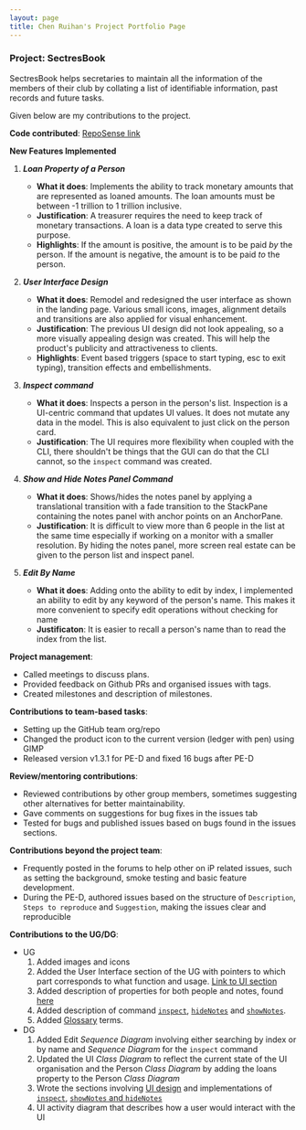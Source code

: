 ```yaml
---
layout: page
title: Chen Ruihan's Project Portfolio Page
---
```


### Project: SectresBook

SectresBook helps secretaries to maintain all the information of the members of their club by collating a list of identifiable information, past records and future tasks.

Given below are my contributions to the project.

**Code contributed**: [RepoSense link](https://nus-cs2103-ay2223s1.github.io/tp-dashboard/?search=w12&sort=groupTitle&sortWithin=title&timeframe=commit&mergegroup=&groupSelect=groupByRepos&breakdown=true&checkedFileTypes=docs~functional-code~test-code~other&since=2022-09-16&tabOpen=true&tabType=authorship&tabAuthor=rui-han-crh&tabRepo=AY2223S1-CS2103T-W12-2%2Ftp%5Bmaster%5D&authorshipIsMergeGroup=false&authorshipFileTypes=docs~functional-code&authorshipIsBinaryFileTypeChecked=false&authorshipIsIgnoredFilesChecked=false)

**New Features Implemented**

1. **_Loan Property of a Person_**
   * **What it does**: Implements the ability to track monetary amounts that are represented as loaned amounts. The loan amounts must be between -1 trillion to 1 trillion inclusive.
   * **Justification**: A treasurer requires the need to keep track of monetary transactions. A loan is a data type created to serve this purpose.
   * **Highlights**: If the amount is positive, the amount is to be paid _by_ the person. If the amount is negative, the amount is to be paid _to_ the person. 

2. **_User Interface Design_**
   * **What it does**: Remodel and redesigned the user interface as shown in the landing page. Various small icons, images, alignment details and transitions are also applied for visual enhancement.
   * **Justification**: The previous UI design did not look appealing, so a more visually appealing design was created. This will help the product's publicity and attractiveness to clients.
   * **Highlights**: Event based triggers (space to start typing, esc to exit typing), transition effects and embellishments.

3. **_Inspect command_**
   * **What it does**: Inspects a person in the person's list. Inspection is a UI-centric command that updates UI values. It does not mutate any data in the model. This is also equivalent to just click on the person card.
   * **Justification**: The UI requires more flexibility when coupled with the CLI, there shouldn't be things that the GUI can do that the CLI cannot, so the `inspect` command was created.

4. **_Show and Hide Notes Panel Command_**
   * **What it does**: Shows/hides the notes panel by applying a translational transition with a fade transition to the StackPane containing the notes panel with anchor points on an AnchorPane. 
   * **Justification**: It is difficult to view more than 6 people in the list at the same time especially if working on a monitor with a smaller resolution. By hiding the notes panel, more screen real estate can be given to the person list and inspect panel.

5. **_Edit By Name_**
   * **What it does**: Adding onto the ability to edit by index, I implemented an ability to edit by any keyword of the person's name. This makes it more convenient to specify edit operations without checking for name
   * **Justificaton**: It is easier to recall a person's name than to read the index from the list.

**Project management**:

* Called meetings to discuss plans.
* Provided feedback on Github PRs and organised issues with tags.
* Created milestones and description of milestones.

**Contributions to team-based tasks**:

* Setting up the GitHub team org/repo
* Changed the product icon to the current version (ledger with pen) using GIMP
* Released version v1.3.1 for PE-D and fixed 16 bugs after PE-D

**Review/mentoring contributions**:

* Reviewed contributions by other group members, sometimes suggesting other alternatives for better maintainability.
* Gave comments on suggestions for bug fixes in the issues tab
* Tested for bugs and published issues based on bugs found in the issues sections.

**Contributions beyond the project team**:

* Frequently posted in the forums to help other on iP related issues, such as setting the background, smoke testing and basic feature development.
* During the PE-D, authored issues based on the structure of `Description`, `Steps to reproduce` and `Suggestion`, making the issues clear and reproducible

**Contributions to the UG/DG**:

- UG
  1. Added images and icons
  2. Added the User Interface section of the UG with pointers to which part corresponds to what function and usage. [Link to UI section](#https://ay2223s1-cs2103t-w12-2.github.io/tp/UserGuide.html#user-interface)
  3. Added description of properties for both people and notes, found [here](#https://ay2223s1-cs2103t-w12-2.github.io/tp/UserGuide.html#properties)
  4. Added description of command [`inspect`](https://ay2223s1-cs2103t-w12-2.github.io/tp/UserGuide.html#inspecting-a-person--inspect), [`hideNotes`](https://ay2223s1-cs2103t-w12-2.github.io/tp/UserGuide.html#hiding-notes-panel--hidenotes) and [`showNotes`](https://ay2223s1-cs2103t-w12-2.github.io/tp/UserGuide.html#showing-notes-panel--shownotes).
  5. Added [Glossary](https://ay2223s1-cs2103t-w12-2.github.io/tp/UserGuide.html#glossary) terms.
- DG
  1. Added Edit _Sequence Diagram_ involving either searching by index or by name and _Sequence Diagram_ for the `inspect` command
  2. Updated the UI _Class Diagram_ to reflect the current state of the UI organisation and the Person _Class Diagram_ by adding the loans property to the Person _Class Diagram_
  3. Wrote the sections involving [UI design](https://ay2223s1-cs2103t-w12-2.github.io/tp/DeveloperGuide.html#ui-features) and implementations of [`inspect`](https://ay2223s1-cs2103t-w12-2.github.io/tp/DeveloperGuide.html#inspect-feature), [`showNotes` and `hideNotes`](https://ay2223s1-cs2103t-w12-2.github.io/tp/DeveloperGuide.html#showing-and-hiding-the-notes-panel-feature)
  4. UI activity diagram that describes how a user would interact with the UI
